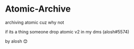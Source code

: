 # Atomic-Archive
archiving atomic cuz why not 

if its a thing someone drop atomic v2 in my dms (alosh#5574)

by alosh 😊